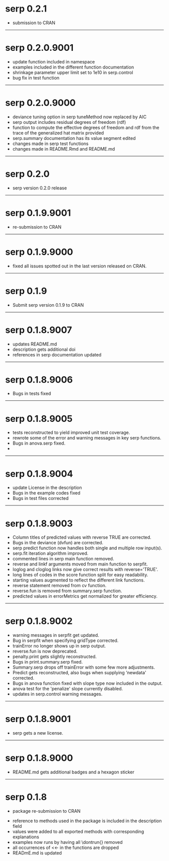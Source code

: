 # serp 0.2.1
- submission to CRAN

---
# serp 0.2.0.9001
- update function included in namespace
- examples included in the different function documentation
- shrinkage parameter upper limit set to 1e10 in serp.control
- bug fix in test function

---
# serp 0.2.0.9000 
- deviance tuning option in serp tuneMethod now replaced by AIC 
- serp output includes residual degrees of freedom (rdf)
- function to compute the effective degrees of freedom and rdf from the trace of the generalized hat matrix provided
- serp.summary documentation has its value segment edited
- changes made in serp test functions
- changes made in README.Rmd and README.md

---
# serp 0.2.0
- serp version 0.2.0 release

---
# serp 0.1.9.9001
- re-submission to CRAN

---
# serp 0.1.9.9000
- fixed all issues spotted out in the last version released on CRAN.  

---
# serp 0.1.9
- Submit serp version 0.1.9 to CRAN

---
# serp 0.1.8.9007
- updates README.md
- description gets additional doi
- references in serp documentation updated

---
# serp 0.1.8.9006
- Bugs in tests fixed

---
# serp 0.1.8.9005
- tests reconstructed to yield improved unit test coverage.
- rewrote some of the error and warning messages in key serp functions.
- Bugs in anova.serp fixed.
- 

---
# serp 0.1.8.9004
- update License in the description 
- Bugs in the example codes fixed
- Bugs in test files corrected

---
# serp 0.1.8.9003
- Column titles of predicted values with reverse TRUE are corrected.
- Bugs in the deviance (dvfun) are corrected.
- serp predict function now handles both single and multiple row input(s).
- serp.fit iteration algorithm improved.
- commented lines in serp main function removed.
- reverse and linkf arguments moved from main function to serpfit.
- loglog and cloglog links now give correct results with reverse='TRUE'.
- long lines of codes in the score function split for easy readability.
- starting values augmented to reflect the different link functions.
- reverse statement removed from cv function.
- reverse.fun is removed from summary.serp function.
- predicted values in errorMetrics get normalized for greater efficiency.

---
# serp 0.1.8.9002
- warning messages in serpfit get updated.
- Bug in serpfit when specifying gridType corrected.
- trainError no longer shows up in serp output.
- reverse.fun is now deprecated.
- penalty.print gets slightly reconstructed.
- Bugs in print.summary.serp fixed.
- Summary.serp drops off trainError with some few more adjustments.
- Predict gets reconstructed, also bugs when supplying 'newdata' corrected.
- Bugs in anova function fixed with slope type now included in the output.
- anova test for the 'penalize' slope currently disabled.
- updates in serp.control warning messages.

---
# serp 0.1.8.9001
- serp gets a new license.

---
# serp 0.1.8.9000
* README.md gets additional badges and a hexagon sticker

---
# serp 0.1.8
* package re-submission to CRAN

- reference to methods used in the package is included in the  description field
- values were added to all exported methods with corresponding explanations
- examples now runs by having all \dontrun{} removed
- all occurrences of <<- in the functions are dropped
- READmE.md is updated
